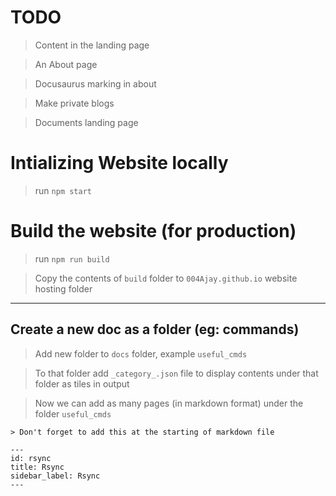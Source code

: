 # TODO

> Content in the landing page

> An About page

> Docusaurus marking in about

> Make private blogs

> Documents landing page






# Intializing Website locally

> run `npm start`

# Build the website (for production)

> run `npm run build`

> Copy the contents of `build` folder to `004Ajay.github.io` website hosting folder 


<!-- --- -->

<!-- ## Create a new page -->


---

## Create a new doc as a folder (eg: commands)

> Add new folder to `docs` folder, example `useful_cmds`

> To that folder add `_category_.json` file to display contents under that folder as tiles in output

> Now we can add as many pages (in markdown format) under the folder `useful_cmds`
    
    > Don't forget to add this at the starting of markdown file

    ---
    id: rsync
    title: Rsync
    sidebar_label: Rsync
    ---